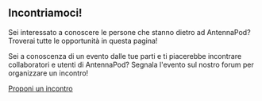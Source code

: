 ## Incontriamoci!

Sei interessato a conoscere le persone che stanno dietro ad AntennaPod? Troverai tutte le opportunità in questa pagina!

Sei a conoscenza di un evento dalle tue parti e ti piacerebbe incontrare collaboratori e utenti di AntennaPod? Segnala l'evento sul nostro forum per organizzare un incontro!

[Proponi un incontro](https://forum.antennapod.org)
